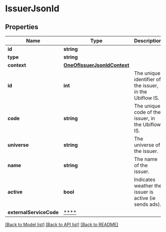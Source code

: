 # IssuerJsonld

## Properties
Name | Type | Description | Notes
------------ | ------------- | ------------- | -------------
**id** | **string** |  | [optional] 
**type** | **string** |  | [optional] 
**context** | [**OneOfIssuerJsonldContext**](OneOfIssuerJsonldContext.md) |  | [optional] 
**id** | **int** | The unique identifier of the issuer, in the Ubiflow IS. | [optional] 
**code** | **string** | The unique code of the issuer, in the Ubiflow IS. | [optional] 
**universe** | **string** | The universe of the issuer. | [optional] 
**name** | **string** | The name of the issuer. | [optional] 
**active** | **bool** | Indicates weather the issuer is active (ie sends ads). | [optional] 
**externalServiceCode** | [****](.md) |  | [optional] 

[[Back to Model list]](../../README.md#documentation-for-models) [[Back to API list]](../../README.md#documentation-for-api-endpoints) [[Back to README]](../../README.md)

